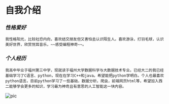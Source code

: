 # 自我介绍  
### ***性格爱好***  
    我性格阳光，比较社恐内向，喜欢结交朋友但又害怕去认识陌生人。喜欢游泳，打羽毛球，认识美好世界，欣赏悦耳音乐，~~感受编程神奇~~。  
### ***个人经历***
    我高中毕业于福州第三中学，现就读于福州大学数据科学与大数据技术专业。已经大二的我已经基础学习了C语言、python，现在在学习C++和java。希望能把python学明白。个人也最喜欢python语言。目前python学习了一些基础，数据分析，爬虫，前端网页html等，希望加入西二能够学会更多的知识，学习最为神奇且有意思的人工智能这一块内容。
![pic](https://img0.baidu.com/it/u=935563160,1927653982&fm=253&app=53&size=f60,60&n=0&g=0n&f=jpeg&fmt=auto?sec=1698588151&t=9ad0daea526e793a836b0350f21dfcf4)
